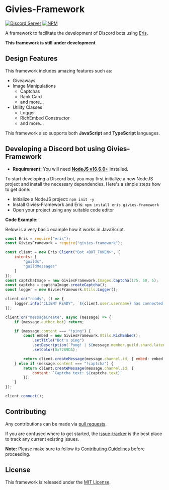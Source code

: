 # Givies-Framework

[![Discord Server](https://discord.com/api/guilds/772680478888034324/widget.png?style=shield)](https://discord.gg/22v8peAJp8)
[![NPM](https://img.shields.io/npm/v/givies-framework?color=green&label=NPM)](https://npmjs.com/package/givies-framework)

A framework to facilitate the development of Discord bots using [Eris](https://github.com/abalabahaha/eris).

**This framework is still under development**

## Design Features

This framework includes amazing features such as:

- Giveaways
- Image Manipulations
   - Captchas
   - Rank Card
   - and more...
- Utility Classes
    - Logger
    - RichEmbed Constructor
    - and more...

This framework also supports both **JavaScript** and **TypeScript** languages.

## Developing a Discord bot using Givies-Framework

- **Requirement:** You will need **[NodeJS v16.6.0+](https://nodejs.org)** installed.

To start developing a Discord bot, you may first initialize a new NodeJS project and install the necessary dependencies. Here's a simple steps how to get done:

- Initialize a NodeJS project: `npm init -y`
- Install Givies-Framework and Eris: `npm install eris givies-framework`
- Open your project using any suitable code editor

**Code Example:**

Below is a very basic example how it works in JavaScript.

```js
const Eris = require("eris");
const GiviesFramework = require("givies-framework");

const client = new Eris.Client("Bot <BOT_TOKEN>", {
    intents: [
        "guilds",
        "guildMessages"
    ]
});
const captchaImage = new GiviesFramework.Images.Captcha(175, 50, 5);
const captcha = captchaImage.createCaptcha();
const logger = new GiviesFramework.Utils.Logger();

client.on("ready", () => {
    logger.info("CLIENT READY", `${client.user.username} has connected!`);
});

client.on("messageCreate", async (message) => {
    if (message.author.bot) return;

    if (message.content === "!ping") {
        const embed = new GiviesFramework.Utils.RichEmbed();
            .setTitle("Bot's ping")
            .setDescription(`Pong! | ${message.member.guild.shard.latency}ms`)
            .setColor(0x7289DA);

        return client.createMessage(message.channel.id, { embed: embed });
    } else if (message.content === "!captcha") {
        return client.createMessage(message.channel.id, {
            content: `Captcha text: ${captcha.text}`
        });
    }
});

client.connect();
```

## Contributing

Any contributions can be made via [pull requests](https://github.com/reinhello/givies-framework/pulls).

If you are confused where to get started, the [issue-tracker](https://github.com/reinhello/givies-framework/issues) is the best place to track any current existing issues.

**Note:** Please make sure to follow its [Contributing Guidelines](https://github.com/reinhello/givies-framework/blob/master/.github/CONTRIBUTING.md) before proceeding.

## License

This framework is released under the [MIT License](https://github.com/reinhello/givies-framework/blob/master/LICENSE).
